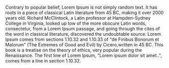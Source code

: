 Contrary to popular belief, Lorem Ipsum is not simply random text.
It has roots in a piece of classical Latin literature from 45 BC, making it over 2000 years old. Richard McClintock,
a Latin professor at Hampden-Sydney College in Virginia,
looked up tow of the more obscure Latin words, consectetur,
from a Lorem Ipsum passage, and going through the cites of the word in classical literature,
discovered the undoubtable source. Lorem Ipsum comes from sections 1.10.32 and 1.10.33 of "de Finibus Bonorum et Malorum" (The Extremes of Good and Evil) by Cicero,written in 45 BC.
This book is a treatise on the theory of ethics, very popular during the Renaissance. 
The first line of Lorem Ipsum, "Lorem ipsum dolor sit amet..", comes from a line in section 1.10.32.